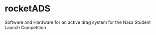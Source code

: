 # rocketADS
Software and Hardware for an active drag system for the Nasa Student Launch Competition
